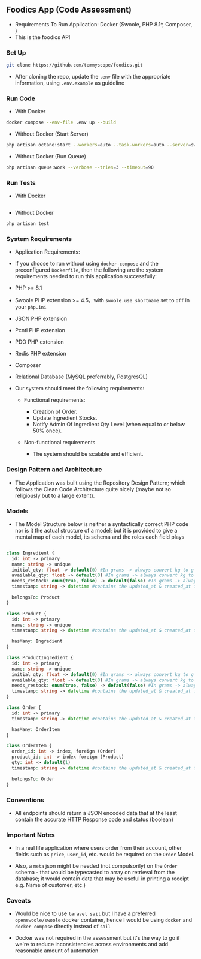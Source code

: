 ## Foodics App (Code Assessment)

- Requirements To Run Application: Docker (Swoole, PHP 8.1^, Composer, )
- This is the foodics API

### Set Up
```sh
git clone https://github.com/temmyscope/foodics.git
```

- After cloning the repo, update the `.env` file with the appropriate information, using `.env.example` as guideline

### Run Code

- With Docker
```sh
docker compose --env-file .env up --build
```

- Without Docker (Start Server)
```sh
php artisan octane:start --workers=auto --task-workers=auto --server=swoole --host=0.0.0.0 --port=8080
```

- Without Docker (Run Queue)
```sh
php artisan queue:work --verbose --tries=3 --timeout=90
```

### Run Tests

- With Docker

```sh

```

- Without Docker
```sh
php artisan test
```


### System Requirements

- Application Requirements:
 - If you choose to run without using `docker-compose` and the preconfigured `Dockerfile`, then the following are the system requirements needed to run this application successfully:

 - PHP >= 8.1
 - Swoole PHP extension >= 4.5，with `swoole.use_shortname` set to `Off` in your `php.ini`
 - JSON PHP extension
 - Pcntl PHP extension
 - PDO PHP extension
 - Redis PHP extension
 - Composer
 - Relational Database (MySQL preferrably, PostgresQL)

- Our system should meet the following requirements:

  - Functional requirements:
    - Creation of Order.
    - Update Ingredient Stocks.
    - Notify Admin Of Ingredient Qty Level (when equal to or below 50% once).

  - Non-functional requirements
    - The system should be scalable and efficient.

### Design Pattern and Architecture

- The Application was built using the Repository Design Pattern; which follows the Clean Code Architecture quite nicely (maybe not so religiously but to a large extent).


### Models

- The Model Structure below is neither a syntactically correct PHP code nor is it the actual structure of a model; but it is provided to give a mental map of each model, its schema and the roles each field plays


```php

class Ingredient {
  id: int -> primary 
  name: string -> unique
  initial_qty: float -> default(0) #In grams -> always convert kg to g
  available_qty: float -> default(0) #In grams -> always convert kg to g
  needs_restock: enum(true, false) -> default(false) #In grams -> always convert kg to g
  timestamp: string -> datetime #contains the updated_at & created_at fields

  belongsTo: Product
}

class Product {
  id: int -> primary 
  name: string -> unique
  timestamp: string -> datetime #contains the updated_at & created_at fields

  hasMany: Ingredient
}

class ProductIngredient {
  id: int -> primary 
  name: string -> unique
  initial_qty: float -> default(0) #In grams -> always convert kg to g
  available_qty: float -> default(0) #In grams -> always convert kg to g
  needs_restock: enum(true, false) -> default(false) #In grams -> always convert kg to g
  timestamp: string -> datetime #contains the updated_at & created_at fields
}

class Order {
  id: int -> primary 
  timestamp: string -> datetime #contains the updated_at & created_at fields

  hasMany: OrderItem
}

class OrderItem {
  order_id: int -> index, foreign (Order)
  product_id: int -> index foreign (Product)
  qty: int -> default(1)
  timestamp: string -> datetime #contains the updated_at & created_at fields

  belongsTo: Order
}
```

### Conventions

  - All endpoints should return a JSON encoded data that at the least contain the accurate HTTP Response code and status (boolean)

### Important Notes

- In a real life application where users order from their account, other fields such as `price`, `user_id`, etc. would be required on the `Order` Model.

- Also, a `meta` json might be needed (not compulsorily) on the `Order` schema - that would be typecasted to array on retrieval from the database; it would contain data that may be useful in printing a receipt e.g. Name of customer, etc.)

### Caveats

- Would be nice to use `laravel sail` but I have a preferred `openswoole/swoole` docker container, hence I would be using `docker` and `docker compose` directly instead of `sail`

- Docker was not required in the assessment but it's the way to go if we're to reduce inconsistencies across environments and add reasonable amount of automation
